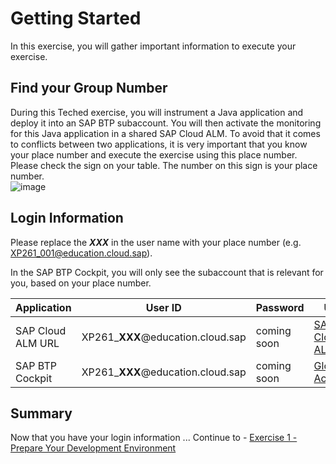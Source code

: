 # Getting Started

In this exercise, you will gather important information to execute your exercise.

## Find your Group Number

During this Teched exercise, you will instrument a Java application and deploy it into an SAP BTP subaccount. You will then activate the monitoring for this Java application in a shared SAP Cloud ALM. 
To avoid that it comes to conflicts between two applications, it is very important that you know your place number and execute the exercise using this place number.
Please check the sign on your table. The number on this sign is your place number. 
<br>![image](https://github.com/SAP-samples/teched2023-XP261/assets/113598836/54932772-3d0a-4d2c-9030-23fdcc52c170)

## Login Information

Please replace the _**XXX**_ in the user name with your place number (e.g. XP261_001@education.cloud.sap).

In the SAP BTP Cockpit, you will only see the subaccount that is relevant for you, based on your place number.

| Application | User ID | Password | URL |
|---|---|---|---|
| SAP Cloud ALM URL | XP261_**XXX**@education.cloud.sap | coming soon | [SAP Cloud ALM](https://xp261-9kx159xc.eu10.alm.cloud.sap/launchpad#Shell-home) |
| SAP BTP Cockpit | XP261_**XXX**@education.cloud.sap | coming soon | [Global Account](https://emea.cockpit.btp.cloud.sap/cockpit/#/globalaccount/e2a835b0-3011-4c79-818a-d7767c4627cd) |

## Summary

Now that you have your login information ... 
Continue to - [Exercise 1 - Prepare Your Development Environment](../ex1/README.md)
